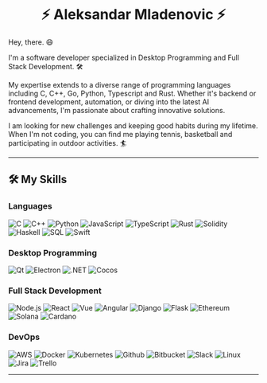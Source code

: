 <h1 align="center">⚡ Aleksandar Mladenovic ⚡</h1>

<p align="center">

Hey, there. 😄

I'm a software developer specialized in Desktop Programming and Full Stack Development. 🛠️

My expertise extends to a diverse range of programming languages including C, C++, Go, Python, Typescript and Rust.
Whether it's backend or frontend development, automation, or diving into the latest AI advancements, I'm passionate about crafting innovative solutions.

I am looking for new challenges and keeping good habits during my lifetime.
When I'm not coding, you can find me playing tennis, basketball and participating in outdoor activities. 🏄‍

<hr/>

## 🛠️ My Skills

### Languages

![C](https://img.shields.io/badge/-C-000?&logo=C)
![C++](https://img.shields.io/badge/-C++-000?&logo=c%2b%2b&logoColor=00599C)
![Python](https://img.shields.io/badge/-Python-000?&logo=Python)
![JavaScript](https://img.shields.io/badge/-JavaScript-000?&logo=JavaScript)
![TypeScript](https://img.shields.io/badge/-TypeScript-000?&logo=TypeScript)
![Rust](https://img.shields.io/badge/-Rust-000?&logo=Rust&logoColor=007396)
![Solidity](https://img.shields.io/badge/-Solidity-000?&logo=Solidity&logoColor=737396)
![Haskell](https://img.shields.io/badge/-Haskell-000?&logo=Haskell&logoColor=730096)
![SQL](https://img.shields.io/badge/-SQL-000?&logo=MySQL)
![Swift](https://img.shields.io/badge/-Swift-000?&logo=Swift)

### Desktop Programming

![Qt](https://img.shields.io/badge/-qt-000?&logo=qt)
![Electron](https://img.shields.io/badge/-Electron-000?&logo=Electron)
![.NET](https://img.shields.io/badge/-.net-000?&logo=.net)
![Cocos](https://img.shields.io/badge/-Cocos-000?&logo=Cocos)

### Full Stack Development

![Node.js](https://img.shields.io/badge/-Node.js-000?&logo=node.js)
![React](https://img.shields.io/badge/-React-000?&logo=React)
![Vue](https://img.shields.io/badge/-Vue-000?&logo=Vue.js)
![Angular](https://img.shields.io/badge/-Angular-000?&logo=Angular&logoColor=F30)
![Django](https://img.shields.io/badge/-Django-000?&logo=Django&logoColor=3F0)
![Flask](https://img.shields.io/badge/-Flask-000?&logo=Flask&logoColor=0EF)
![Ethereum](https://img.shields.io/badge/-Ethereum-000?&logo=Ethereum&logoColor=5FE)
![Solana](https://img.shields.io/badge/-Solana-000?&logo=Solana&logoColor=3F2)
![Cardano](https://img.shields.io/badge/-Cardano-000?&logo=Cardano&logoColor=5F6)

### DevOps

![AWS](https://img.shields.io/badge/-AWS-000?&logo=Amazon-AWS&logoColor=F90)
![Docker](https://img.shields.io/badge/-Docker-000?&logo=Docker)
![Kubernetes](https://img.shields.io/badge/-Kubernetes-000?&logo=Kubernetes)
![Github](https://img.shields.io/badge/-Github-000?&logo=Github)
![Bitbucket](https://img.shields.io/badge/-Bitbucket-000?&logo=Bitbucket&logoColor=9F0)
![Slack](https://img.shields.io/badge/-Slack-000?&logo=Slack&logoColor=F90)
![Linux](https://img.shields.io/badge/-Linux-000?&logo=Linux)
![Jira](https://img.shields.io/badge/-Jira-000?&logo=Jira&logoColor=09F)
![Trello](https://img.shields.io/badge/-Trello-000?&logo=Trello&logoColor=036)


<hr/>
